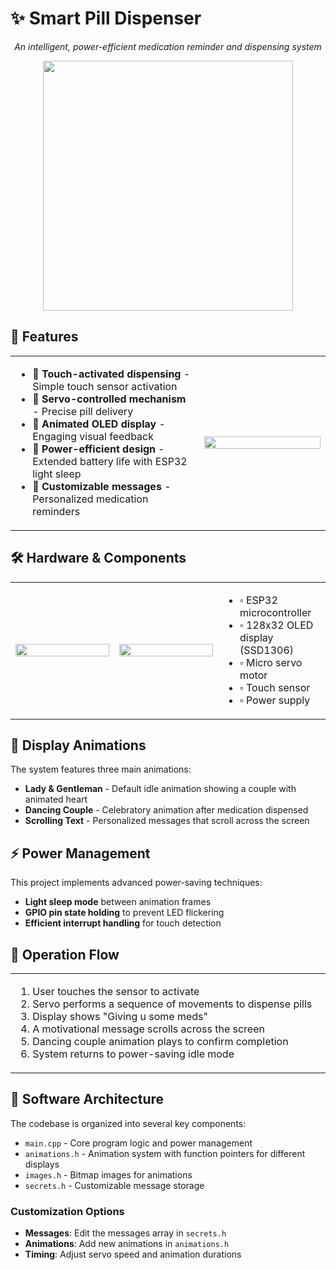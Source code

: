 # ✨ Smart Pill Dispenser

<div align="center">
  <p><i>An intelligent, power-efficient medication reminder and dispensing system</i></p>
  <img src="https://github.com/user-attachments/assets/f206e19e-825b-485d-aeec-251874fbe2c2" width="400" />
</div>

## 🌟 Features

<table>
  <tr>
    <td width="60%">
      <ul>
        <li>🔹 <b>Touch-activated dispensing</b> - Simple touch sensor activation</li>
        <li>🔹 <b>Servo-controlled mechanism</b> - Precise pill delivery</li>
        <li>🔹 <b>Animated OLED display</b> - Engaging visual feedback</li>
        <li>🔹 <b>Power-efficient design</b> - Extended battery life with ESP32 light sleep</li>
        <li>🔹 <b>Customizable messages</b> - Personalized medication reminders</li>
      </ul>
    </td>
    <td width="40%">
      <img src="https://github.com/user-attachments/assets/428e2f2a-9c63-459b-a809-05c0c11899d4" width="100%" />
    </td>
  </tr>
</table>

## 🛠️ Hardware & Components

<table>
  <tr>
    <td width="30%">
      <img src="https://github.com/user-attachments/assets/51ffb2ea-89b0-4041-9e24-de6e88566bf6" width="100%" />
    </td>
    <td width="30%">
      <img src="https://github.com/user-attachments/assets/c6e655cd-30ec-4cac-9598-82cacd1931f4" width="100%" />
    </td>
    <td width="30%">
      <ul>
        <li>▫️ ESP32 microcontroller</li>
        <li>▫️ 128x32 OLED display (SSD1306)</li>
        <li>▫️ Micro servo motor</li>
        <li>▫️ Touch sensor</li>
        <li>▫️ Power supply</li>
      </ul>
    </td>
  </tr>
</table>

## 📱 Display Animations

The system features three main animations:
- **Lady & Gentleman** - Default idle animation showing a couple with animated heart
- **Dancing Couple** - Celebratory animation after medication dispensed
- **Scrolling Text** - Personalized messages that scroll across the screen

## ⚡ Power Management

This project implements advanced power-saving techniques:
- **Light sleep mode** between animation frames
- **GPIO pin state holding** to prevent LED flickering
- **Efficient interrupt handling** for touch detection

## 🔄 Operation Flow

<table>
  <tr>
    <td width="60%">
      <ol>
        <li>User touches the sensor to activate</li>
        <li>Servo performs a sequence of movements to dispense pills</li>
        <li>Display shows "Giving u some meds"</li>
        <li>A motivational message scrolls across the screen</li>
        <li>Dancing couple animation plays to confirm completion</li>
        <li>System returns to power-saving idle mode</li>
      </ol>
    </td>

  </tr>
</table>

## 🧩 Software Architecture

The codebase is organized into several key components:
- `main.cpp` - Core program logic and power management
- `animations.h` - Animation system with function pointers for different displays
- `images.h` - Bitmap images for animations
- `secrets.h` - Customizable message storage

### Customization Options
- **Messages**: Edit the messages array in `secrets.h`
- **Animations**: Add new animations in `animations.h`
- **Timing**: Adjust servo speed and animation durations

